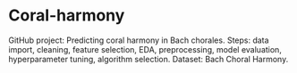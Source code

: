 # Coral-harmony
GitHub project: Predicting coral harmony in Bach chorales. Steps: data import, cleaning, feature selection, EDA, preprocessing, model evaluation, hyperparameter tuning, algorithm selection. Dataset: Bach Choral Harmony. 

